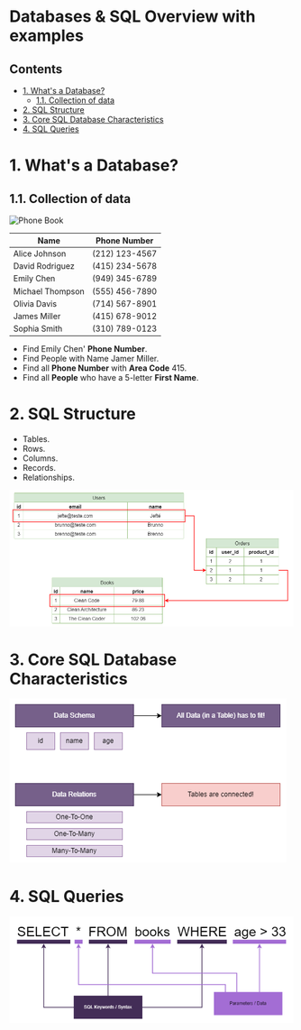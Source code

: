 # Databases & SQL Overview with examples <!-- omit in toc -->

## Contents <!-- omit in toc -->

- [1. What's a Database?](#1-whats-a-database)
  - [1.1. Collection of data](#11-collection-of-data)
- [2. SQL Structure](#2-sql-structure)
- [3. Core SQL Database Characteristics](#3-core-sql-database-characteristics)
- [4. SQL Queries](#4-sql-queries)

# 1. What's a Database?

## 1.1. Collection of data

![Phone Book](Images/PhoneBook.png)

| Name             | Phone Number   |
| ---------------- | -------------- |
| Alice Johnson    | (212) 123-4567 |
| David Rodriguez  | (415) 234-5678 |
| Emily Chen       | (949) 345-6789 |
| Michael Thompson | (555) 456-7890 |
| Olivia Davis     | (714) 567-8901 |
| James Miller     | (415) 678-9012 |
| Sophia Smith     | (310) 789-0123 |

- Find Emily Chen' **Phone Number**.
- Find People with Name Jamer Miller.
- Find all **Phone Number** with **Area Code** 415.
- Find all **People** who have a 5-letter **First Name**.

# 2. SQL Structure

- Tables.
- Rows.
- Columns.
- Records.
- Relationships.

![SQL Tables](/Images/SQLTables.png)

# 3. Core SQL Database Characteristics

![SQL Database Characteristic](/Images/SQLDatabaseCharacteristics.png)

# 4. SQL Queries

![SQL Queries](/Images/SQLQueries.png)
